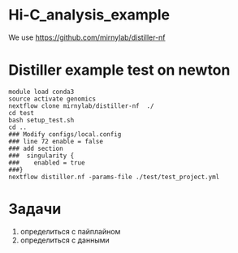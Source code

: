 # Hi-C_analysis_example

We use https://github.com/mirnylab/distiller-nf

# Distiller example test on newton
```
module load conda3
source activate genomics
nextflow clone mirnylab/distiller-nf  ./
cd test
bash setup_test.sh
cd ..
### Modify configs/local.config
### line 72 enable = false
### add section
###  singularity {
###    enabled = true
###}
nextflow distiller.nf -params-file ./test/test_project.yml 
```

# Задачи
1) определиться с пайплайном
2) определиться с данными
